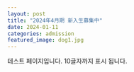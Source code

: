 ```yaml
---
layout: post
title: "2024年4月期 新入生募集中"
date: 2024-01-11
categories: admission
featured_image: dog1.jpg
---
```


테스트 페이지입니다. 10글자까지 표시 됩니다.
